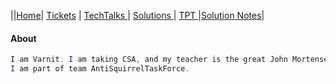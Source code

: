 
||[Home](.)| [Tickets](Tickets) | [TechTalks ](TechTalks)| [Solutions ](Solutions)| [TPT ](testprepplan)|[Solution Notes](sorts)|
#### About
```java 
I am Varnit. I am taking CSA, and my teacher is the great John Mortensen. 
I am part of team AntiSquirrelTaskForce.
```

